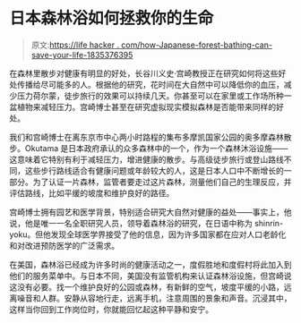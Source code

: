 # 日本森林浴如何拯救你的生命

> 原文:[https://life hacker . com/how-Japanese-forest-bathing-can-save-your-life-1835376395](https://lifehacker.com/how-japanese-forest-bathing-can-save-your-life-1835376395)

在森林里散步对健康有明显的好处，长谷川义史·宫崎教授正在研究如何将这些好处传播给尽可能多的人。根据他的研究，花时间在大自然中可以降低你的血压，减少压力荷尔蒙，徒步旅行的效果可以持续几天。你甚至可以在家里或工作场所种一盆植物来减轻压力。宫崎博士甚至在研究虚拟现实模拟森林是否能带来同样的好处。

我们和宫崎博士在离东京市中心两小时路程的集布多摩凯国家公园的奥多摩森林散步。Okutama 是日本政府承认的众多森林中的一个，作为一个森林沐浴设施——这意味着它特别有利于减轻压力，增进健康的散步。与高级徒步旅行或登山路线不同，这些步行路线适合有健康问题或年龄较大的人，这是日本人口中不断增长的一部分。为了认证一片森林，监管者要走过这片森林，测量他们自己的生理反应，并评估路线，比如平缓的坡度和维护良好的路径。

宫崎博士拥有园艺和医学背景，特别适合研究大自然对健康的益处——事实上，他说，他是唯一一名全职研究人员，领导着森林浴的研究，在日语中称为 shinrin-yoku。但他发现全球医学界接受了他的信息，因为许多国家都在应对人口老龄化和对改进预防医学的广泛需求。

在美国，森林浴已经成为许多时尚的健康活动之一，度假胜地和度假村将此加入到他们的服务菜单中。与日本不同，美国没有监管机构来认证森林浴设施，但宫崎说这没有必要。找一个维护良好的公园或森林，有新鲜的空气，坡度平缓的小路，远离噪音和人群。安静从容地行走，远离手机，注意周围的景象和声音。沉浸其中，这样当你回到工作岗位时，你就能回忆起这种平静和安宁。